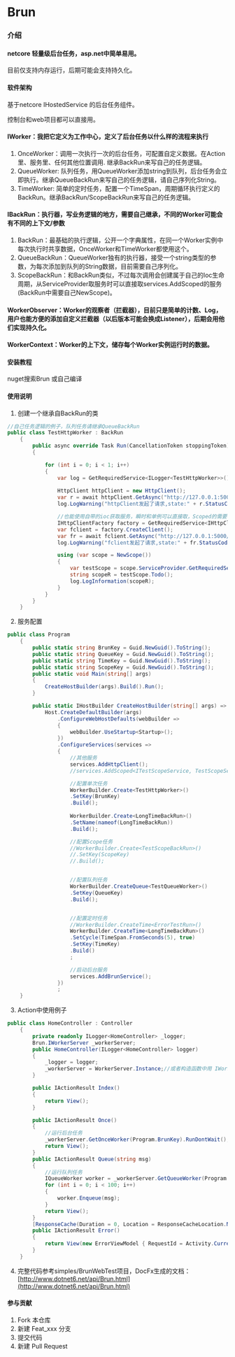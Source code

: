 # Brun
### 介绍
#### netcore 轻量级后台任务，asp.net中简单易用。

目前仅支持内存运行，后期可能会支持持久化。


#### 软件架构
基于netcore IHostedService 的后台任务组件。

控制台和web项目都可以直接用。
#### IWorker：我把它定义为工作中心，定义了后台任务以什么样的流程来执行 
1. OnceWorker：调用一次执行一次的后台任务，可配置自定义数据。在Action里、服务里、任何其他位置调用. 继承BackRun来写自己的任务逻辑。
2. QueueWorker: 队列任务，用QueueWorker添加string到队列，后台任务会立即执行。继承QueueBackRun来写自己的任务逻辑，请自己序列化String。
3. TimeWorker: 简单的定时任务，配置一个TimeSpan，周期循环执行定义的BackRun。继承BackRun/ScopeBackRun来写自己的任务逻辑。

#### IBackRun：执行器，写业务逻辑的地方，需要自己继承，不同的Worker可能会有不同的上下文/参数
1. BackRun：最基础的执行逻辑，公开一个字典属性，在同一个Worker实例中每次执行时共享数据，OnceWorker和TimeWorker都使用这个。
2. QueueBackRun：QueueWorker独有的执行器，接受一个string类型的参数，为每次添加到队列的String数据，目前需要自己序列化。
3. ScopeBackRun：和BackRun类似，不过每次调用会创建属于自己的Ioc生命周期，从ServiceProvider取服务时可以直接取services.AddScoped的服务(BackRun中需要自己NewScope)。
#### WorkerObserver：Worker的观察者（拦截器），目前只是简单的计数、Log，用户也能方便的添加自定义拦截器（以后版本可能会换成Listener），后期会用他们实现持久化。
#### WorkerContext：Worker的上下文，储存每个Worker实例运行时的数据。

#### 安装教程

nuget搜索Brun 或自己编译

#### 使用说明

1. 创建一个继承自BackRun的类

```csharp
//自己任务逻辑的例子，队列任务请继承QueueBackRun
public class TestHttpWorker : BackRun
    {
        public async override Task Run(CancellationToken stoppingToken)
        {

            for (int i = 0; i < 1; i++)
            {
                var log = GetRequiredService<ILogger<TestHttpWorker>>();
                
                HttpClient httpClient = new HttpClient();
                var r = await httpClient.GetAsync("http://127.0.0.1:5000/", stoppingToken);
                log.LogWarning("httpClient发起了请求,state:" + r.StatusCode);

                //也能使用自带的ioc获取服务，瞬时和单例可以直接取，Scoped的需要自己创建CreateScope
                IHttpClientFactory factory = GetRequiredService<IHttpClientFactory>();
                var fclient = factory.CreateClient();
                var fr = await fclient.GetAsync("http://127.0.0.1:5000/", stoppingToken);
                log.LogWarning("fclient发起了请求,state:" + fr.StatusCode);

                using (var scope = NewScope())
                {
                    var testScope = scope.ServiceProvider.GetRequiredService<ITestScopeService>();
                    string scopeR = testScope.Todo();
                    log.LogInformation(scopeR);
                }
            }
        }
    }
```

2. 服务配置

```csharp
public class Program
    {
        public static string BrunKey = Guid.NewGuid().ToString();
        public static string QueueKey = Guid.NewGuid().ToString();
        public static string TimeKey = Guid.NewGuid().ToString();
        public static string ScopeKey = Guid.NewGuid().ToString();
        public static void Main(string[] args)
        {
            CreateHostBuilder(args).Build().Run();
        }

        public static IHostBuilder CreateHostBuilder(string[] args) =>
            Host.CreateDefaultBuilder(args)
                .ConfigureWebHostDefaults(webBuilder =>
                {
                    webBuilder.UseStartup<Startup>();
                })
                .ConfigureServices(services =>
                {
                    //其他服务
                    services.AddHttpClient();
                    //services.AddScoped<ITestScopeService, TestScopeService>();

                    //配置单次任务
                    WorkerBuilder.Create<TestHttpWorker>()
                    .SetKey(BrunKey)
                    .Build();
                    
                    WorkerBuilder.Create<LongTimeBackRun>()
                    .SetName(nameof(LongTimeBackRun))
                    .Build();

                    //配置Scope任务
                    //WorkerBuilder.Create<TestScopeBackRun>()
                    //.SetKey(ScopeKey)
                    //.Build();


                    //配置队列任务
                    WorkerBuilder.CreateQueue<TestQueueWorker>()
                    .SetKey(QueueKey)
                    .Build();


                    //配置定时任务
                    //WorkerBuilder.CreateTime<ErrorTestRun>()
                    WorkerBuilder.CreateTime<LongTimeBackRun>()
                    .SetCycle(TimeSpan.FromSeconds(5), true)
                    .SetKey(TimeKey)
                    .Build()
                    ;

                    //启动后台服务
                    services.AddBrunService();
                })
                ;
    }
``` 

3. Action中使用例子

```csharp
public class HomeController : Controller
    {
        private readonly ILogger<HomeController> _logger;
        Brun.IWorkerServer _workerServer;
        public HomeController(ILogger<HomeController> logger)
        {
            _logger = logger;
            _workerServer = WorkerServer.Instance;//或者构造函数中用 IWorkerServer 取
        }

        public IActionResult Index()
        {
            return View();
        }

        public IActionResult Once()
        {
            //运行后台任务
            _workerServer.GetOnceWorker(Program.BrunKey).RunDontWait();
            return View();
        }
        public IActionResult Queue(string msg)
        {
            //运行队列任务
            IQueueWorker worker = _workerServer.GetQueueWorker(Program.QueueKey);
            for (int i = 0; i < 100; i++)
            {
                worker.Enqueue(msg);
            }
            return View();
        }
        [ResponseCache(Duration = 0, Location = ResponseCacheLocation.None, NoStore = true)]
        public IActionResult Error()
        {
            return View(new ErrorViewModel { RequestId = Activity.Current?.Id ?? HttpContext.TraceIdentifier });
        }
    }
```
4. 完整代码参考simples/BrunWebTest项目，DocFx生成的文档：[http://www.dotnet6.net/api/Brun.html](http://www.dotnet6.net/api/Brun.html)
#### 参与贡献

1.  Fork 本仓库
2.  新建 Feat_xxx 分支
3.  提交代码
4.  新建 Pull Request


